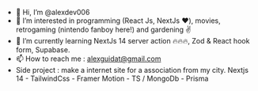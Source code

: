 - 👋 Hi, I’m @alexdev006
- 👀 I’m interested in programming (React Js, NextJs :heart:), movies, retrogaming (nintendo fanboy here!) and gardening ✌ 
- 🌱 I’m currently learning NextJs 14 server action :fire::fire::fire:, Zod & React hook form, Supabase.
- 📫 How to reach me : alexguidat@gmail.com
- Side project : make a internet site for a association from my city. Nextjs 14 - TailwindCss - Framer Motion - TS / MongoDb - Prisma 

<!---
alexdev006/alexdev006 is a ✨ special ✨ repository because its `README.md` (this file) appears on your GitHub profile.
You can click the Preview link to take a look at your changes.
--->
